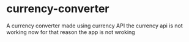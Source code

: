 # currency-converter
A currency converter made using currency API
the currency api is not working now for that reason the app is not wroking
